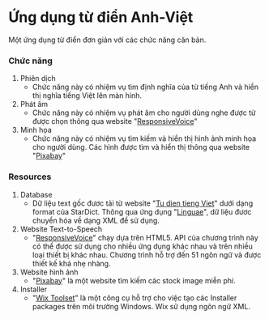 # Ứng dụng từ điển Anh-Việt #

Một ứng dụng từ điển đơn giản với các chức năng căn bản.

### Chức năng ###

  1. Phiên dịch
     + Chức năng này có nhiệm vụ tìm định nghĩa của từ tiếng Anh và hiển thị nghĩa tiếng Việt lên màn hình.
  2. Phát âm
     + Chức năng này có nhiệm vụ phát âm cho người dùng nghe được từ được chọn thông qua
       website "[ResponsiveVoice](https://responsivevoice.org/)"
  3. Minh họa
     + Chức năng này có nhiệm vụ tìm kiếm và hiển thị hình ảnh minh họa cho người dùng. 
       Các hình được tìm và hiển thị thông qua website "[Pixabay](https://pixabay.com/en/)"
  
### Resources ###

  1. Database
     + Dữ liệu text gốc đươc tải từ website "[Tu dien tieng Viet](http://www.informatik.uni-leipzig.de/~duc/Dict/)" dưới dạng format 
       của StarDict. 
       Thông qua ứng dụng "[Linguae](http://linguae.stalikez.info/)", dữ liệu đươc chuyển hóa về dạng XML để sử dụng.
  2. Website Text-to-Speech
     + "[ResponsiveVoice](https://responsivevoice.org/)" chạy dựa trên HTML5. 
       API của chương trình này có thể được sử dụng cho nhiều ứng dụng khác nhau và trên nhiều loại thiết bị khác nhau.
       Chương trình hỗ trợ đến 51 ngôn ngữ và được thiết kế khá nhẹ nhàng.
  3. Website hình ảnh
     + "[Pixabay](https://pixabay.com/en/)" là một website tìm kiếm các stock image miễn phí. 
  4. Installer
     + "[Wix Toolset](http://wixtoolset.org/)"  là một công cụ hỗ trợ cho việc tạo các Installer packages trên môi trường Windows. 
       Wix sử dụng ngôn ngữ XML.


